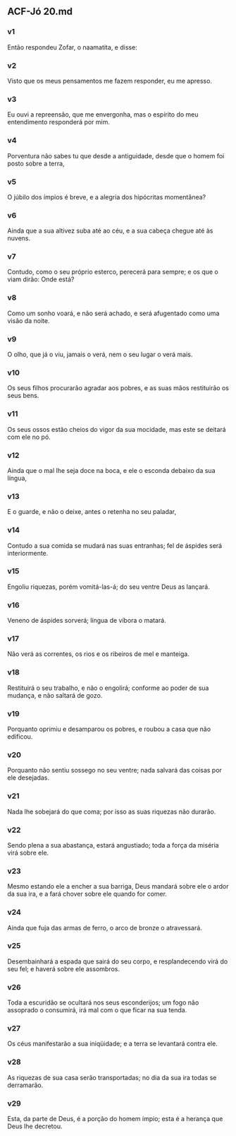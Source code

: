 ## ACF-Jó 20.md
### v1
 Então respondeu Zofar, o naamatita, e disse:
### v2
 Visto que os meus pensamentos me fazem responder, eu me apresso.
### v3
 Eu ouvi a repreensão, que me envergonha, mas o espírito do meu entendimento responderá por mim.
### v4
 Porventura não sabes tu que desde a antiguidade, desde que o homem foi posto sobre a terra,
### v5
 O júbilo dos ímpios é breve, e a alegria dos hipócritas momentânea?
### v6
 Ainda que a sua altivez suba até ao céu, e a sua cabeça chegue até às nuvens.
### v7
 Contudo, como o seu próprio esterco, perecerá para sempre; e os que o viam dirão: Onde está?
### v8
 Como um sonho voará, e não será achado, e será afugentado como uma visão da noite.
### v9
 O olho, que já o viu, jamais o verá, nem o seu lugar o verá mais.
### v10
 Os seus filhos procurarão agradar aos pobres, e as suas mãos restituirão os seus bens.
### v11
 Os seus ossos estão cheios do vigor da sua mocidade, mas este se deitará com ele no pó.
### v12
 Ainda que o mal lhe seja doce na boca, e ele o esconda debaixo da sua língua,
### v13
 E o guarde, e não o deixe, antes o retenha no seu paladar,
### v14
 Contudo a sua comida se mudará nas suas entranhas; fel de áspides será interiormente.
### v15
 Engoliu riquezas, porém vomitá-las-á; do seu ventre Deus as lançará.
### v16
 Veneno de áspides sorverá; língua de víbora o matará.
### v17
 Não verá as correntes, os rios e os ribeiros de mel e manteiga.
### v18
 Restituirá o seu trabalho, e não o engolirá; conforme ao poder de sua mudança, e não saltará de gozo.
### v19
 Porquanto oprimiu e desamparou os pobres, e roubou a casa que não edificou.
### v20
 Porquanto não sentiu sossego no seu ventre; nada salvará das coisas por ele desejadas.
### v21
 Nada lhe sobejará do que coma; por isso as suas riquezas não durarão.
### v22
 Sendo plena a sua abastança, estará angustiado; toda a força da miséria virá sobre ele.
### v23
 Mesmo estando ele a encher a sua barriga, Deus mandará sobre ele o ardor da sua ira, e a fará chover sobre ele quando for comer.
### v24
 Ainda que fuja das armas de ferro, o arco de bronze o atravessará.
### v25
 Desembainhará a espada que sairá do seu corpo, e resplandecendo virá do seu fel; e haverá sobre ele assombros.
### v26
 Toda a escuridão se ocultará nos seus esconderijos; um fogo não assoprado o consumirá, irá mal com o que ficar na sua tenda.
### v27
 Os céus manifestarão a sua iniqüidade; e a terra se levantará contra ele.
### v28
 As riquezas de sua casa serão transportadas; no dia da sua ira todas se derramarão.
### v29
 Esta, da parte de Deus, é a porção do homem ímpio; esta é a herança que Deus lhe decretou.
